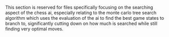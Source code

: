 This section is reserved for files specifically focusing on the searching aspect of the chess ai, especially relating to the monte carlo tree search
algorithm which uses the evaluation of the ai to find the best game states to branch to, significantly cutting down on how much is searched
while still finding very optimal moves.
